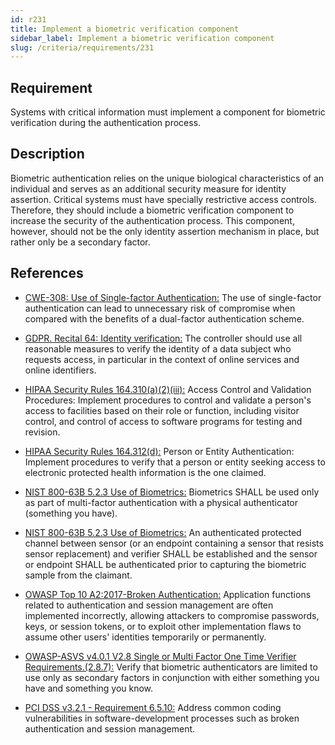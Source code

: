```yaml
---
id: r231
title: Implement a biometric verification component
sidebar_label: Implement a biometric verification component
slug: /criteria/requirements/231
---
```


## Requirement

Systems with critical information
must implement a component
for biometric verification
during the authentication process.

## Description

Biometric authentication relies on
the unique biological characteristics
of an individual and serves
as an additional security measure
for identity assertion.
Critical systems must have
specially restrictive access controls.
Therefore,
they should include a biometric verification component
to increase the security
of the authentication process.
This component, however,
should not be
the only identity assertion mechanism in place,
but rather only be a secondary factor.

## References

- [CWE-308: Use of Single-factor Authentication:](https://cwe.mitre.org/data/definitions/308.html)
The use of single-factor authentication
can lead to unnecessary risk
of compromise when compared with the benefits
of a dual-factor authentication scheme.

- [GDPR. Recital 64: Identity verification:](https://gdpr-info.eu/recitals/no-64/)
The controller should use all reasonable measures
to verify the identity of a data subject
who requests access,
in particular in the context
of online services
and online identifiers.

- [HIPAA Security Rules 164.310(a)(2)(iii):](https://www.law.cornell.edu/cfr/text/45/164.310)
Access Control and Validation Procedures:
Implement procedures to control
and validate a person's access to facilities
based on their role or function,
including visitor control,
and control of access to software programs
for testing and revision.

- [HIPAA Security Rules 164.312(d):](https://www.law.cornell.edu/cfr/text/45/164.312)
Person or Entity Authentication:
Implement procedures to verify
that a person or entity seeking access
to electronic protected health information
is the one claimed.

- [NIST 800-63B 5.2.3 Use of Biometrics:](https://pages.nist.gov/800-63-3/sp800-63b.html)
Biometrics SHALL be used
only as part of multi-factor authentication
with a physical authenticator (something you have).

- [NIST 800-63B 5.2.3 Use of Biometrics:](https://pages.nist.gov/800-63-3/sp800-63b.html)
An authenticated protected channel
between sensor
(or an endpoint containing a sensor that resists sensor replacement)
and verifier SHALL be established
and the sensor or endpoint SHALL be authenticated
prior to capturing the biometric sample from the claimant.

- [OWASP Top 10 A2:2017-Broken Authentication:](https://owasp.org/www-project-top-ten/OWASP_Top_Ten_2017/Top_10-2017_A2-Broken_Authentication)
Application functions related to authentication
and session management
are often implemented incorrectly,
allowing attackers to compromise passwords, keys,
or session tokens,
or to exploit other implementation flaws
to assume other users' identities
temporarily or permanently.

- [OWASP-ASVS v4.0.1 V2.8 Single or Multi Factor One Time Verifier Requirements.(2.8.7):](https://owasp.org/www-pdf-archive/OWASP_Application_Security_Verification_Standard_4.0-en.pdf)
Verify that biometric authenticators
are limited to use only as secondary factors
in conjunction with either something you have
and something you know.

- [PCI DSS v3.2.1 - Requirement 6.5.10:](https://www.pcisecuritystandards.org/documents/PCI_DSS_v3-2-1.pdf)
Address common coding vulnerabilities
in software-development processes
such as broken authentication
and session management.
